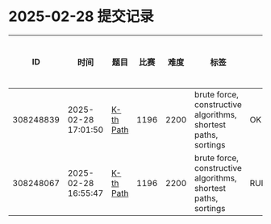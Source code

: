 # 2025-02-28 提交记录

 | ID | 时间 | 题目 | 比赛 | 难度 | 标签 | 结果 | 测试用例 | 运行时间 | 内存消耗 |
 |----|------|-----|-----|------|-----|------|---------|--------|----------|
 | 308248839 | 2025-02-28  17:01:50 | [K-th Path](https://codeforces.com/problemset/problem/1196/F) | 1196 | 2200 | brute force, constructive algorithms, shortest paths, sortings | OK | 31 | 1046ms | 11000KB |
 | 308248067 | 2025-02-28  16:55:47 | [K-th Path](https://codeforces.com/problemset/problem/1196/F) | 1196 | 2200 | brute force, constructive algorithms, shortest paths, sortings | RUNTIME_ERROR | 1 | 46ms | 0KB |